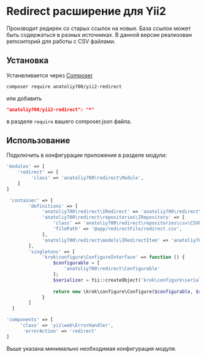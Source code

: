 # Redirect расширение для Yii2

Производит редирек со старых ссылок на новые. База ссылок может быть содержаться в разных источниках. 
В данной версии реализован репозиторий для работы с CSV файлами.

## Установка

Устанвливается через [Composer](http://getcomposer.org/download/) 

```bash
composer require anatoliy700/yii2-redirect
```
или добавить 

```json
"anatoliy700/yii2-redirect": "*"
```

в разделе `require` вашего composer.json файла.

## Использование

Подключить в конфигурации приложения в разделе модули:

```php
'modules' => [
    'redirect' => [
         'class' => 'anatoliy700\redirect\Module',
    ]
]
```
```php
 'container' => [
        'definitions' => [
             'anatoliy700\redirect\IRedirect' => 'anatoliy700\redirect\Redirect',
             'anatoliy700\redirect\repositories\IRepository' => [
                 'class' => 'anatoliy700\redirect\repositories\csv\CSVRepository',
                 'filePath' => '@app/redirectFile/redirect.csv',
             ],
             'anatoliy700\redirect\models\IRedirectItem' => 'anatoliy700\redirect\models\RedirectItem'
        ],
        'singletons' => [
             'krok\configure\ConfigureInterface' => function () {
                 $configurable = [
                     'anatoliy700\redirect\Configurable'
                 ];
                 $serializer = Yii::createObject('krok\configure\serializers\SerializerInterface');
                 
                 return new \krok\configure\Configure($configurable, $serializer);
             }
        ]
  ]
```
```php
'components' => [
     'class' => 'yii\web\ErrorHandler',
      'errorAction' => 'redirect'
]
```

Выше указана минимально необходимая конфигурация модуля.

